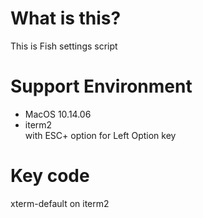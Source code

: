 # What is this?

This is Fish settings script

# Support Environment

- MacOS 10.14.06
- iterm2  
  with ESC+ option for Left Option key

# Key code

xterm-default on iterm2
